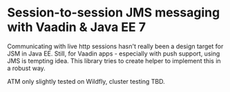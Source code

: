 # Session-to-session JMS messaging with Vaadin & Java EE 7

Communicating with live http sessions hasn't really been a design target for JSM in Java EE. Still, for Vaadin apps - especially with push support, using JMS is tempting idea. This library tries to create helper to implement this in a robust way.

ATM only slightly tested on Wildfly, cluster testing TBD.
